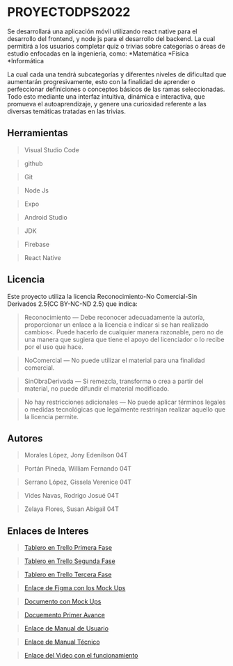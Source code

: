 # PROYECTODPS2022
Se desarrollará una aplicación móvil utilizando react native para el desarrollo del frontend, y node js para el desarrollo del backend. La cual permitirá a los usuarios completar quiz o trivias sobre categorías o áreas de estudio enfocadas en la ingeniería, como:
*Matemática
*Física
*Informática

La cual cada una tendrá subcategorías y diferentes niveles de dificultad que aumentarán progresivamente, esto con la finalidad de aprender o perfeccionar definiciones o conceptos básicos de las ramas seleccionadas. Todo esto mediante una interfaz intuitiva, dinámica e interactiva, que promueva el autoaprendizaje, y genere una curiosidad referente a las diversas temáticas tratadas en las trivias.

## Herramientas

>Visual Studio Code

>github

>Git

>Node Js

>Expo

>Android Studio

>JDK

>Firebase

>React Native

## Licencia

Este proyecto utiliza la licencia Reconocimiento-No Comercial-Sin Derivados 2.5(CC BY-NC-ND 2.5) que indica:

>Reconocimiento — Debe reconocer adecuadamente la autoría, proporcionar un enlace a la licencia e indicar si se han realizado cambios<. Puede hacerlo de cualquier manera razonable, pero no de una manera que sugiera que tiene el apoyo del licenciador o lo recibe por el uso que hace.

>NoComercial — No puede utilizar el material para una finalidad comercial.

>SinObraDerivada — Si remezcla, transforma o crea a partir del material, no puede difundir el material modificado.

>No hay restricciones adicionales — No puede aplicar términos legales o medidas tecnológicas que legalmente restrinjan realizar aquello que la licencia permite.

## Autores

>Morales López, Jony Edenilson 04T

>Portán Pineda, William Fernando 04T

>Serrano López, Gissela Verenice 04T

>Vides Navas, Rodrigo Josué 04T

>Zelaya Flores, Susan Abigail 04T

## Enlaces de Interes

> [Tablero en Trello Primera Fase](https://trello.com/invite/b/kdfqnAij/e5d2b60a058b4b2eca1f3f3e6b9283d2/primera-fase)

> [Tablero en Trello Segunda Fase](https://trello.com/invite/b/GLYeecoN/ATTI82ef9d87dff5a64961cb257670346ea2614B473E/segunda-fase)

> [Tablero en Trello Tercera Fase](https://trello.com/invite/b/yERGdc7n/ATTIaae5baaf9b5f03c44f2c7625986735fb216AD236/tercera-fase)

> [Enlace de Figma con los Mock Ups](https://www.figma.com/file/UUXvSrQcc56LgRY083Jg5D/DPS?node-id=0%3A1)

> [Documento con Mock Ups](https://drive.google.com/file/d/1nLLfPbYnoT3sTYuHIVRxuFP9J3TIkMFI/view?usp=sharing)

> [Docuemento Primer Avance](https://drive.google.com/file/d/1H4WIaKpQTmlXq5a8ZwX-6aFB3J_7aBDS/view?usp=sharing)

> [Enlace de Manual de Usuario](https://drive.google.com/file/d/1i6gGzqUMIN-EpmottJSAH8YpliQFWll5/view?usp=share_link)

> [Enlace de Manual Técnico](https://drive.google.com/file/d/1CX5pb-uTkVpcQl-DICpLmhQ3eDl3BTfc/view?usp=share_link)

> [Enlace del Video con el funcionamiento](https://drive.google.com/file/d/1yqcjwbw1ocCx58zxvVpi2ldpmWTEOGha/view?usp=sharing)

